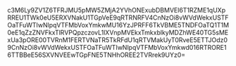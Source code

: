 c3M6Ly9ZV1Z6TFRJMU5pMW5ZMjA2YVhONExubDBMVEl6T1RZME1qUXpRREU1TWk0eU5ERXVNakU1TGpVeE9qRTRNRFV4CnNzOi8vWVdWekxUSTFOaTFuWTIwNlpqVTFMbVoxYmkwMU16YzJPRFF6TkVBME5TNDFOaTQ1T1M0eE1qZzZNVFkxTlRVPQpzczovL1lXVnpMVEkxTmkxblkyMDZhWE40TG5sMExUa3pORE00TVRnM1FERTVNaTR5TkRFdU1qRTVMakUyT0RveE5ETTJOdz09CnNzOi8vWVdWekxUSTFOaTFuWTIwNlpqVTFMbVoxYmkwd016RTRORE16TTBBeE56SXVNVEEwTGpFNE5TNHhOREE2TVRrek9UYz0=